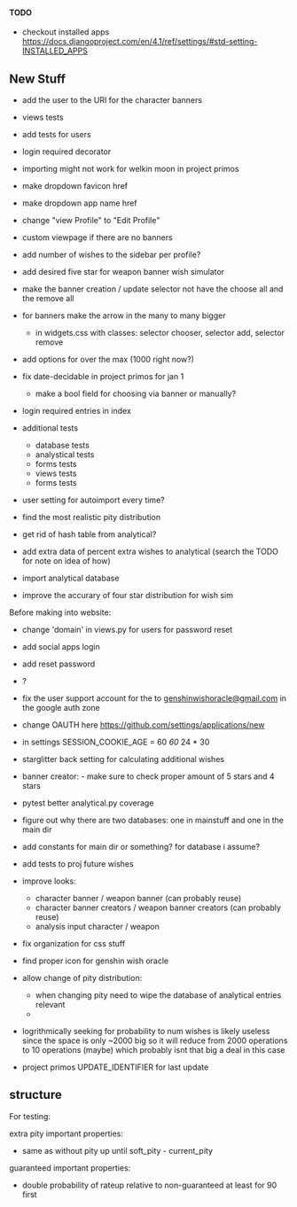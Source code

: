 #### TODO

- checkout installed apps <https://docs.djangoproject.com/en/4.1/ref/settings/#std-setting-INSTALLED_APPS>

## New Stuff
- add the user to the URI for the character banners
- views tests
- add tests for users
- login required decorator
- importing might not work for welkin moon in project primos
- make dropdown favicon href
- make dropdown app name href
- change "view Profile" to "Edit Profile"
- custom viewpage if there are no banners
- add number of wishes to the sidebar per profile?
- add desired five star for weapon banner wish simulator
- make the banner creation / update selector not have the choose all and the remove all
- for banners make the arrow in the many to many bigger
  - in widgets.css with classes: selector chooser, selector add, selector remove
- add options for over the max (1000 right now?)
- fix date-decidable in project primos for jan 1
  - make a bool field for choosing via banner or manually?
- login required entries in index
- additional tests
  - database tests
  - analystical tests
  - forms tests
  - views tests
  - forms tests

- user setting for autoimport every time?
- find the most realistic pity distribution
- get rid of hash table from analytical?
- add extra data of percent extra wishes to analytical (search the TODO for note on idea of how)
- import analytical database
- improve the accurary of four star distribution for wish sim

Before making into website:

- change 'domain' in views.py for users for password reset
- add social apps login
- add reset password
- ?
- fix the user support account for the to genshinwishoracle@gmail.com in the google auth zone
- change OAUTH here <https://github.com/settings/applications/new>

- in settings SESSION_COOKIE_AGE = 60 *60* 24 * 30

- starglitter back setting for calculating additional wishes
- banner creator: - make sure to check proper amount of 5 stars and 4 stars

- pytest better analytical.py coverage
- figure out why there are two databases: one in mainstuff and one in the main dir
- add constants for main dir or something? for database i assume?
- add tests to proj future wishes

- improve looks:
  - character banner / weapon banner (can probably reuse)
  - character banner creators / weapon banner creators (can probably reuse)
  - analysis input character / weapon
- fix organization for css stuff
- find proper icon for genshin wish oracle

- allow change of pity distribution:
  - when changing pity need to wipe the database of analytical entries relevant
  -
- logrithmically seeking for probability to num wishes is likely useless since the space is only ~2000 big so it will reduce from 2000 operations to 10 operations (maybe) which probably isnt that big a deal in this case
- project primos UPDATE_IDENTIFIER for last update

## structure

For testing:

extra pity important properties:

- same as without pity up until soft_pity - current_pity

guaranteed important properties:

- double probability of rateup relative to non-guaranteed at least for 90 first
